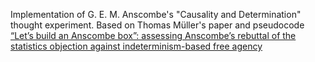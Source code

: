Implementation of G. E. M. Anscombe's "Causality and Determination" thought experiment. Based on Thomas Müller's paper and pseudocode [“Let’s build an Anscombe box”: assessing Anscombe’s rebuttal of the statistics objection against indeterminism-based free agency](https://link.springer.com/article/10.1007/s11229-022-03565-6)
